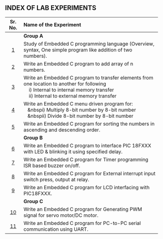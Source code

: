 ## INDEX OF LAB EXPERIMENTS

|       Sr. No.       | Name of the Experiment                                                                                                                                                                                                               |
| :-----------------: | :----------------------------------------------------------------------------------------------------------------------------------------------------------------------------------------------------------------------------------- |
|                     | **Group A**                                                                                                                                                                                                                          |
| [1](Assignment-01)  | Study of Embedded C programming language (Overview, syntax, One simple program like addition of two numbers).                                                                                                                        |
| [2](Assignment-02)  | Write an Embedded C program to add array of n numbers.                                                                                                                                                                               |
| [3](Assignment-03)  | Write an Embedded C program to transfer elements from one location to another for following <br>&nbsp;&nbsp;&nbsp;&nbsp;i) Internal to internal memory transfer <br>&nbsp;&nbsp;&nbsp;&nbsp;ii) Internal to external memory transfer |
| [4](Assignment-04)  | Write an Embedded C menu driven program for:<br>&nbsp;&nbsp;&nbsp;&nbspi) Multiply 8-bit number by 8-bit number<br>&nbsp;&nbsp;&nbsp;&nbspii) Divide 8-bit number by 8-bit number                                                    |
| [5](Assignment-05)  | Write an Embedded C program for sorting the numbers in ascending and descending order.                                                                                                                                               |
|                     | **Group B**                                                                                                                                                                                                                          |
| [6](Assignment-06)  | Write an Embedded C program to interface PIC 18FXXX with LED & blinking it using specified delay.                                                                                                                                    |
| [7](Assignment-07)  | Write an Embedded C program for Timer programming ISR based buzzer on/off.                                                                                                                                                           |
| [8](Assignment-08)  | Write an Embedded C program for External interrupt input switch press, output at relay.                                                                                                                                              |
| [9](Assignment-09)  | Write an Embedded C program for LCD interfacing with PIC18FXXX.                                                                                                                                                                      |
|                     | **Group C**                                                                                                                                                                                                                          |
| [10](Assignment-10) | Write an Embedded C program for Generating PWM signal for servo motor/DC motor.                                                                                                                                                      |
| [11](Assignment-11) | Write an Embedded C program for PC-to-PC serial communication using UART.                                                                                                                                                            |
